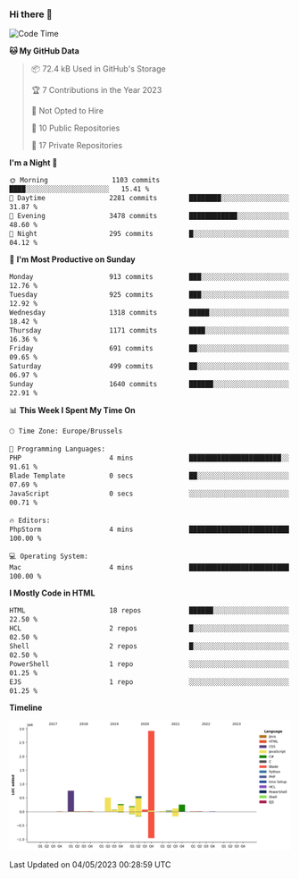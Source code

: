 ### Hi there 👋

<!--START_SECTION:waka-->
![Code Time](http://img.shields.io/badge/Code%20Time-1%2C222%20hrs%209%20mins-blue)

**🐱 My GitHub Data** 

> 📦 72.4 kB Used in GitHub's Storage 
 > 
> 🏆 7 Contributions in the Year 2023
 > 
> 🚫 Not Opted to Hire
 > 
> 📜 10 Public Repositories 
 > 
> 🔑 17 Private Repositories 
 > 
**I'm a Night 🦉** 

```text
🌞 Morning                1103 commits        ████░░░░░░░░░░░░░░░░░░░░░   15.41 % 
🌆 Daytime                2281 commits        ████████░░░░░░░░░░░░░░░░░   31.87 % 
🌃 Evening                3478 commits        ████████████░░░░░░░░░░░░░   48.60 % 
🌙 Night                  295 commits         █░░░░░░░░░░░░░░░░░░░░░░░░   04.12 % 
```
📅 **I'm Most Productive on Sunday** 

```text
Monday                   913 commits         ███░░░░░░░░░░░░░░░░░░░░░░   12.76 % 
Tuesday                  925 commits         ███░░░░░░░░░░░░░░░░░░░░░░   12.92 % 
Wednesday                1318 commits        █████░░░░░░░░░░░░░░░░░░░░   18.42 % 
Thursday                 1171 commits        ████░░░░░░░░░░░░░░░░░░░░░   16.36 % 
Friday                   691 commits         ██░░░░░░░░░░░░░░░░░░░░░░░   09.65 % 
Saturday                 499 commits         ██░░░░░░░░░░░░░░░░░░░░░░░   06.97 % 
Sunday                   1640 commits        ██████░░░░░░░░░░░░░░░░░░░   22.91 % 
```


📊 **This Week I Spent My Time On** 

```text
🕑︎ Time Zone: Europe/Brussels

💬 Programming Languages: 
PHP                      4 mins              ███████████████████████░░   91.61 % 
Blade Template           0 secs              ██░░░░░░░░░░░░░░░░░░░░░░░   07.69 % 
JavaScript               0 secs              ░░░░░░░░░░░░░░░░░░░░░░░░░   00.71 % 

🔥 Editors: 
PhpStorm                 4 mins              █████████████████████████   100.00 % 

💻 Operating System: 
Mac                      4 mins              █████████████████████████   100.00 % 
```

**I Mostly Code in HTML** 

```text
HTML                     18 repos            ██████░░░░░░░░░░░░░░░░░░░   22.50 % 
HCL                      2 repos             █░░░░░░░░░░░░░░░░░░░░░░░░   02.50 % 
Shell                    2 repos             █░░░░░░░░░░░░░░░░░░░░░░░░   02.50 % 
PowerShell               1 repo              ░░░░░░░░░░░░░░░░░░░░░░░░░   01.25 % 
EJS                      1 repo              ░░░░░░░░░░░░░░░░░░░░░░░░░   01.25 % 
```



**Timeline**

![Lines of Code chart](https://raw.githubusercontent.com/guillaumedeplancke/guillaumedeplancke/main/assets/bar_graph.png)


 Last Updated on 04/05/2023 00:28:59 UTC
<!--END_SECTION:waka-->
